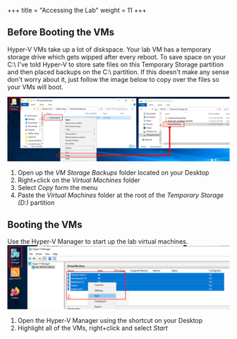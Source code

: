 +++
title = "Accessing the Lab"
weight = 11
+++

## Before Booting the VMs
Hyper-V VMs take up a lot of diskspace.  Your lab VM has a temporary storage drive which gets wipped after every reboot.  To save space on your C:\ 
I've told Hyper-V to store sate files on this Temporary Storage partition and then placed backups on the C:\ partition.  If this doesn't make any sense 
don't worry about it, just follow the image below to copy over the files so your VMs will boot.

![](./vmstoragebackup.png)

1. Open up the *VM Storage Backups* folder located on your Desktop
2. Right+click on the *Virtual Machines* folder
3. Select *Copy* form the menu
4. Paste the *Virtual Machines* folder at the root of the *Temporary Storage (D:)* partition

## Booting the VMs
Use the Hyper-V Manager to start up the lab virtual machines.
![](./startvms.png)

1. Open the Hyper-V Manager using the shortcut on your Desktop
2. Highlight all of the VMs, right+click and select *Start*

